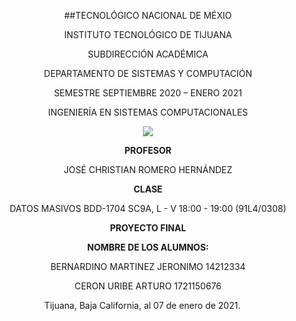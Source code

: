 <div align="center">

##TECNOLÓGICO NACIONAL DE MÉXIO

INSTITUTO TECNOLÓGICO DE TIJUANA

SUBDIRECCIÓN ACADÉMICA
 
DEPARTAMENTO DE SISTEMAS Y COMPUTACIÓN
 
SEMESTRE SEPTIEMBRE 2020 – ENERO 2021

INGENIERÍA EN SISTEMAS COMPUTACIONALES

 
 [![](https://upload.wikimedia.org/wikipedia/commons/2/2e/ITT.jpg)](https://upload.wikimedia.org/wikipedia/commons/2/2e/ITT.jpg)

**PROFESOR**

JOSÉ CHRISTIAN ROMERO HERNÁNDEZ

**CLASE**

DATOS MASIVOS
BDD-1704 SC9A, L - V 18:00 - 19:00 (91L4/0308)


**PROYECTO FINAL**


**NOMBRE DE LOS ALUMNOS:**

BERNARDINO MARTINEZ JERONIMO 14212334

CERON URIBE ARTURO 1721150676


Tijuana, Baja California, al 07 de enero de 2021.
 
</div>

